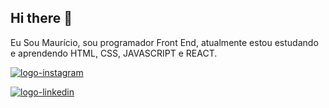 ## Hi there 👋

<!--
**Mauricio3553/Mauricio3553** is a ✨ _special_ ✨ repository because its `README.md` (this file) appears on your GitHub profile.

Here are some ideas to get you started:

- 🔭 I’m currently working on ...
- 🌱 I’m currently learning ...
- 👯 I’m looking to collaborate on ...
- 🤔 I’m looking for help with ...
- 💬 Ask me about ...
- 📫 How to reach me: ...
- 😄 Pronouns: ...
- ⚡ Fun fact: ...
-->
Eu Sou Maurício, sou programador Front End, atualmente estou estudando e aprendendo HTML, CSS, JAVASCRIPT e REACT.

<a href="https://www.instagram.com/mauricioleite3553/" target="_blank">  <img src="https://img.shields.io/badge/-Instagram-%23E4405F?style=for-the-badge&logo=instagram&logoColor=white)](https://www.instagram.com/SEUUSERNAME/" alt="logo-instagram"> </a>
<br>

<a href="https://www.linkedin.com/in/mauricio-leite-3b8382356/" target="_blank">  <img src="https://img.shields.io/badge/LinkedIn-0077B5?style=for-the-badge&logo=linkedin&logoColor=white" alt="logo-linkedin">  </a>
